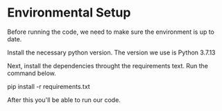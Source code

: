 # Environmental Setup
Before running the code, we need to make sure the environment is up to date.

Install the necessary python version. The version we use is Python 3.7.13

Next, install the dependencies throught the requirements text. Run the command below.

pip install -r requirements.txt

After this you'll be able to run our code.

